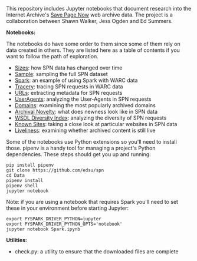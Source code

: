 This repository includes Jupyter notebooks that document research into the
Internet Archive's [Save Page Now] web archive data. The project is a
collaboration between Shawn Walker, Jess Ogden and Ed Summers.

**Notebooks:**

The notebooks do have some order to them since some of them rely on data created
in others. They are listed here as a table of contents if you want to
follow the path of exploration.

- [Sizes]: how SPN data has changed over time
- [Sample]: sampling the full SPN dataset
- [Spark]: an example of using Spark with WARC data
- [Tracery]: tracing SPN requests in WARC data
- [URLs]: extracting metadata for SPN requests
- [UserAgents]: analyzing the User-Agents in SPN requests
- [Domains]: examining the most popularly archived domains
- [Archival Novelty]: what does newness look like in SPN data
- [WSDL Diversity Index]: analyzing the diversity of SPN requests
- [Known Sites]: taking a close look at particular websites in SPN data
- [Liveliness]: examining whether archived content is still live

Some of the notebooks use Python extensions so you'll need to install those.
pipenv is a handy tool for managing a project's Python dependencies. These steps
should get you up and running:

    pip install pipenv
    git clone https://github.com/edsu/spn
    cd Data
    pipenv install
    pipenv shell
    jupyter notebook

Note: if you are using a notebook that requires Spark you'll need to set these
in your environment before starting Jupyter:

    export PYSPARK_DRIVER_PYTHON=jupyter
    export PYSPARK_DRIVER_PYTHON_OPTS='notebook'
    jupyter notebook Spark.ipynb

**Utilities:**

- check.py: a utility to ensure that the downloaded files are complete

[Archival Novelty]: https://github.com/edsu/spn/blob/master/notebooks/Archival%20Novelty.ipynb
[Domains]: https://github.com/edsu/spn/blob/master/notebooks/Domains.ipynb
[Known Sites]: https://github.com/edsu/spn/blob/master/notebooks/Known%20Sites.ipynb
[Sample]: https://github.com/edsu/spn/blob/master/notebooks/Sample.ipynb
[Sizes]: https://github.com/edsu/spn/blob/master/notebooks/Sizes.ipynb
[Spark]: https://github.com/edsu/spn/blob/master/notebooks/Spark.ipynb
[Tracery]: https://github.com/edsu/spn/blob/master/notebooks/Tracery.ipynb
[URLs]: https://github.com/edsu/spn/blob/master/notebooks/URLs.ipynb
[UserAgents]: https://github.com/edsu/spn/blob/master/notebooks/UserAgents.ipynb
[WSDL Diversity Index]: https://github.com/edsu/spn/blob/master/notebooks/WSDL%20Diversity%20Index.ipynb
[Liveliness]: https://github.com/edsu/spn/blob/master/notebooks/Liveliness.ipynb

[Save Page Now]: https://wayback.archive.org

